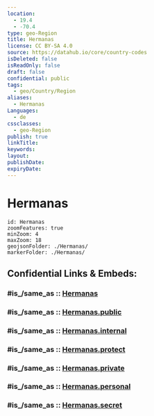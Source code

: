 ```yaml
---
location:
  - 19.4
  - -70.4
type: geo-Region
title: Hermanas
license: CC BY-SA 4.0
source: https://datahub.io/core/country-codes
isDeleted: false
isReadOnly: false
draft: false
confidential: public
tags:
  - geo/Country/Region
aliases:
  - Hermanas
Languages:
  - de
cssclasses:
  - geo-Region
publish: true
linkTitle:
keywords:
layout:
publishDate:
expiryDate:
---
```


# Hermanas

```leaflet
id: Hermanas
zoomFeatures: true 
minZoom: 4 
maxZoom: 18
geojsonFolder: ./Hermanas/
markerFolder: ./Hermanas/
```


## Confidential Links & Embeds: 

### #is_/same_as :: [Hermanas](/_Standards/Earth/Continent/America~Caribbean/Dominican_Rep/provinces~Dominican_Rep/Hermanas.md) 

### #is_/same_as :: [Hermanas.public](/_public/Earth/Continent/America~Caribbean/Dominican_Rep/provinces~Dominican_Rep/Hermanas.public.md) 

### #is_/same_as :: [Hermanas.internal](/_internal/Earth/Continent/America~Caribbean/Dominican_Rep/provinces~Dominican_Rep/Hermanas.internal.md) 

### #is_/same_as :: [Hermanas.protect](/_protect/Earth/Continent/America~Caribbean/Dominican_Rep/provinces~Dominican_Rep/Hermanas.protect.md) 

### #is_/same_as :: [Hermanas.private](/_private/Earth/Continent/America~Caribbean/Dominican_Rep/provinces~Dominican_Rep/Hermanas.private.md) 

### #is_/same_as :: [Hermanas.personal](/_personal/Earth/Continent/America~Caribbean/Dominican_Rep/provinces~Dominican_Rep/Hermanas.personal.md) 

### #is_/same_as :: [Hermanas.secret](/_secret/Earth/Continent/America~Caribbean/Dominican_Rep/provinces~Dominican_Rep/Hermanas.secret.md)

